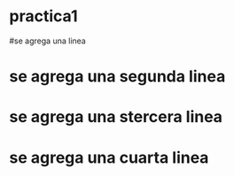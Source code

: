 # practica1

#se agrega una linea

# se agrega una segunda linea

# se agrega una stercera linea

# se agrega una cuarta linea
